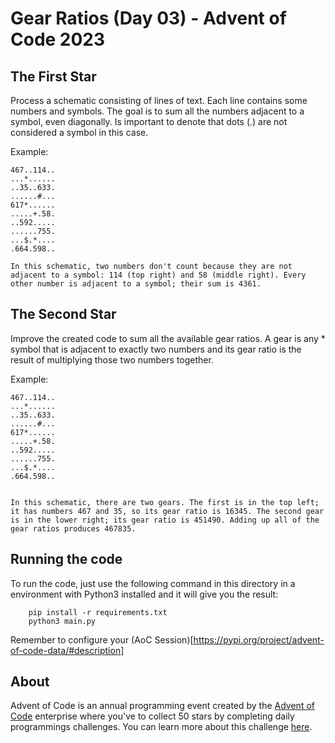 # Gear Ratios (Day 03) - Advent of Code 2023 

## The First Star
Process a schematic consisting of lines of text. Each line contains some numbers and symbols. The goal is to sum all the numbers adjacent to a symbol, even diagonally. Is important to denote that dots (.) are not considered a symbol in this case.

Example:
```
467..114..
...*......
..35..633.
......#...
617*......
.....+.58.
..592.....
......755.
...$.*....
.664.598.. 

In this schematic, two numbers don't count because they are not adjacent to a symbol: 114 (top right) and 58 (middle right). Every other number is adjacent to a symbol; their sum is 4361.
```

## The Second Star
Improve the created code to sum all the available gear ratios. A gear is any * symbol that is adjacent to exactly two numbers and its gear ratio is the result of multiplying those two numbers together.

Example:
```
467..114..
...*......
..35..633.
......#...
617*......
.....+.58.
..592.....
......755.
...$.*....
.664.598.. 


In this schematic, there are two gears. The first is in the top left; it has numbers 467 and 35, so its gear ratio is 16345. The second gear is in the lower right; its gear ratio is 451490. Adding up all of the gear ratios produces 467835.
```

## Running the code
To run the code, just use the following command in this directory in a environment with Python3 installed and it will give you the result:
```
    pip install -r requirements.txt
    python3 main.py
```
Remember to configure your (AoC Session)[https://pypi.org/project/advent-of-code-data/#description]

## About
Advent of Code is an annual programming event created by the [Advent of Code](https://adventofcode.com) enterprise where you've to collect 50 stars by completing daily programmings challenges. You can learn more about this challenge [here](https://adventofcode.com/2023/day/3).

